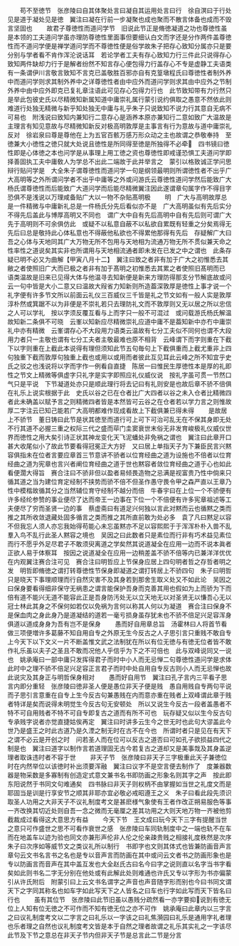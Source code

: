 <!-- { "loadSidebar": true } -->
　　苟不至徳节　张彦陵曰自其体聚处言曰凝自其运用处言曰行　徐自溟曰于行处见是道于凝处见是徳　翼注曰凝在行前一步凝聚也成也聚而不散言体备也成而不毁言坚固也
　　故君子尊徳性而道问学节　旧说此节正是脩徳凝道之功也尊徳性虽是本领的工夫道问学虽亦理防尊徳性里面事但要细认白文而字还是分作两件盖尊徳性而不道问学便是禅学道问学而不尊徳性便是俗学故朱子把存心致知分属亦只是要分别与学者看不肯作浑沦说话耳　若论学者工夫有存心致知力行三件此只说得存心致知两件缺却力行于是解者纷然不知言存心便包得力行盖存心不专是虚静工夫语类有一条谓伊川言敬言致知不言克已盖敬胜百邪亦自有克篁墩程氏曰尊徳性者制外养中而道问学则求其制外养中之详尊徳性者由中应外而道问学则求其由中应外之节制外养中由中应外即克已复礼章注语此可见存心包得力行也　此节致知带有力行然只是举此包彼史氏以尽精微知新属知道中庸崇礼属行蒙引说约俱取之愚意不然依此则难道行处独无精微与新乎知处独无中庸与礼乎朱子只说致知不说力行其意自无病不可易也　附浅说曰致知内兼知行二意存心是涵养本原亦兼知行二意如致广大温故是主理言有知见意故与尽精微知新反对极高明敦厚是主事言有行为意故与道中庸崇礼反对　徐岩泉曰尊是尊他在上为五官百骸万感万形众动之主也故谓之恭敬奉持　至徳兼大小徳性之徳只就大处说且徳性是所同得至徳是所独得不必牵　四书镜曰徳性即是心体徳之本也问学是从事理上用工徳之资也尊徳性即戒谨恐惧工夫道问学即择善固执工夫中庸敎人为学总不出此二端故于此并举言之　蒙引以格致诚正学问思辩行贴问学是　大全朱子谓尊徳性而道问学一句是纲领最明则所谓徳性者不出乎广大高明等之外所谓问学者不出乎中庸等之外或问游氏云尊徳性道问学然后能致广大杨氏谓尊徳性而后能致广大道问学而后能尽精微翼注因此遂谓章句属字作不得目字恐俱不是浅说以万理咸备贴广大以一物不杂贴髙明极
　　明　广大与高明故厚总是一件精微与中庸新礼总是一件杨氏分先后看似亦不是　广大高明虽似有先后实分不得先后盖此与博厚高明又不同也　谓广大中自有先后高明中自有先后则可谓广大先于高明则不可余俱仿此　或疑不以私意自蔽不以私欲自累既有轻重之分矣焉得无先后曰总是敬持此心体私意也不得蔽他私欲也不得累他那得有先后　存疑解广大曰吾之心体与天地同其广大万物无所不包用与天地相为流通万物无所不贯似兼天命之性率性之道说矣其实非也所谓用与天地相流通者即未发在已发之中之谓也　此条存疑已明不必又为曲解【甲寅八月十二】　翼注曰致之者非有加于广大之初惟悉去其敝之者使照旧广大而已极之者非有加于髙明之初惟悉去其累之者使照旧髙明而已　语类温故是旧来已见得大体与他温寻去知新便是新来方理防得那支分节解底故或问云一句中皆是大小二意又曰温故大叚省力知新则所造葢深敦厚是徳性上事才说一个礼字便有许多节文所以前面云礼仪三百威仪三千皆是礼之节文如有一般人实是敦厚淳朴然或箕踞不以为非便是不崇礼若只去理防礼文而不敦厚则又无以居之所以忠信之人可以学礼　按以字须反覆互看与上而字只一般不可混过　或问载游氏杨氏解温故知新二条俱不可晓　云峯以知新应尽精微崇礼应道中庸不是葢知新中亦冇中庸崇礼中亦有精微　云峯谓存心不大段用力语类云温故有七分工夫似不同何也谓不大段用力者只一主敬也谓有七分工夫者主敬最难也原不相背　云峰谓下而字则重在下截下以字则重在上截此本说得有理但须知此节五句毎句上下截俱重而上截尤重非上四句独重下截而敦厚句独重上截也或用以或用而者彼此互见耳此云峰之所不知宜乎史氏之驳之也浅说将以字而字作一例看自直捷　陈居一曰惟民生厚徳性本是厚的礼即性之节文上精微等俱虚字只礼字是实字即照应礼仪威仪说　按礼字虽可贯一节然口气只是平说　下节凝道处亦只是顺此理行将去记曰有礼则安是也故后章不骄不倍俱在礼乐上说实根据于此　史氏以谷之已在仓者比广大四者以谷之未入仓者比精微四者此未确盖以赋予言之则精微四者皆是本然皆可云谷之在仓者若以学力言之则惟故厚二字注云已知己能若广大高明都难作现成看故上下截俱兼已得未得
　　是故居上不骄节　董日铸曰此节是状其徳至而道行可上可下可治可乱无在不保其身即无处不行其道不必握三重之权际三代之盛而荜门圭窦衰世末俗无非发育峻极礼仪威仪世界而徳性之用大矣引诗正状其神龙变化天飞泥蟠处非免祸之谓也　翼注曰此章开口甚大收尾似小了故此节要看得冠冕正大方好　又曰居上单指天子为下兼臣民言兴黙容俱指未在位者言要应章首三节意讲不骄者以位育经曲之道为设施也不倍者以位育经曲之道为宪章也言兴者阐位育经曲之道于世也黙容者敛位育经曲之道于心也如此看便濶大得旨　赛合注曰不骄非但以盈者易倾畏造物之忌满是视富贵乃性中倘来只循其道之当为建位育定经制不挟势而骄不倍不但圣作愚守畏令甲之森严直以王章乃性中模楷故循其分之当然辅位育守经制不越分而倍　牛春宇曰在上位一个不骄便有许多经纶参赞的事业便尽了达而帝王一边事在下位一个不倍便有许多宪章祖述等工夫便尽了穷而圣贤一边的事　蔡虚斋曰有道足兴何独以言此对黙而云也循黙之类而推之其所收敛退藏处固多循言之类而推之其所直前敢为处必多　袁了凡曰黙足以容不但我忘人须人亦忘我始得苟能心未忘虽黙亦不足以容熙熙于于浑浑朴朴入兽不乱羣入鸟不乱行此圣人黙容之境也　吴因之曰此数者只是素位而行非有巧术益见素位而行不愿乎外足尽君子不敢须臾离道之学矣然其说道凝全在应用一边而不说本眞者正欲人易于体察耳　按因之说道凝全在应用一边稍差盖不骄不倍等内已兼洋洋优优在内观翼注赛合注可见　赛合注曰明哲应上节保身应居上四句明者哲之存哲者明之发　明哲即脩徳之谓打转尊徳性节保身即凝道之谓打转居上不骄四句　朱子曰明哲只是晓天下事理顺理而行自然灾害不及其身若到那舍生取义处又不如此论　吴因之曰保身要看得细非保守无祸患之谓言能保护吾身而克善其用也假如为上而骄为下而倍有道不能兴无道不能容此正是吾身防汚处无以立天地无以对圣贤无以慊吾心无以冠士林此其身之不保何如若仅以免祸为言何以称其人何以为凝道　赛合注曰保身不是保血肉之身此身乃是道凝结的道若一毫亏损身虽存犹未也不骄不倍足兴足容浑身俱道以道成身身为吾有岂不是保身
　　愚而好自用章总旨　汤霍林曰人将首节看做三项便増许多葛藤不知自用自专之外原无生今反古之人子思引言只重贱不敢自专上今天下以下文义一片不断盖惟文武之法制犹在所以有位无徳与有徳无位者皆不敢作礼乐虽以夫子之圣且不敢而况他人乎信乎为下之不可倍也　此与双峰说同又一说也　姚承庵曰一部中庸只发挥得君子而时中小人而无忌惮二句尊徳性道问学是求体此时中之理不骄不倍足兴足容正言君子而时中处自用自专反古则小人而无忌惮也故此说灾及其身正与明哲保身相对
　　愚而好自用节　翼注曰孔子言内三平看子思言内即分重轻　张彦陵曰徳非圣人便是愚位非天子便是贱　愚自用贱自专两句平说而子思引言意重在自专上生今反古句兼愚贱在内而意亦重在贱者上双峰谓此章于贱者特详是矣而说得未明觉生今反古句无安顿处　所以又说生今反古一段者盖愚者不特不可自用贱者不特不可自专即复古之道而有所不可也　玩存疑又似以生今反古句专承贱字说者亦觉直捷姑俟再定　翼注曰时讲多云生今之世无时也此句大谬盖此今世乃是盛王之时此古道乃是久湮之制无时在古不在今也　所谓时者只是见在有天下之谓不必云是开创之时　问若圣人而在位可以反古之道否曰可如孔子欲损益四代之制是也　翼注曰道字以制作言若道理固无古今若复古之道却又是美事烖及其身盖逆理者取诛违时者不容于世
　　非天子节　张彦陵曰非天子三字极重此天子兼徳位时在内然举位以该徳时补出须要浑融　翼注曰议字不是空言便去制作了　度兼器数器是物采数是多寡制有创造定式意文兼书名书即防画之形象名则其字之声　按此即东阳说然于书同文句难通矣　四书脉曰非天子则权柄不由掌握如当世之礼度文而是耶固当是训是行享安节之顺其非耶亦宜必敬必戒昭遵王之义　朱子曰看此段先须识取圣人功用之大非天子不议礼制度考文是甚麽様气象使有王者作改正朔易服色等事一齐改换其切近处则自吾一念之微而无毫厘之差其功用之大则天地万物一齐被他剪截裁成过看得这大意思方有益
　　今天下节　王文成曰玩今天下三字有提醒当世之意只可作盛世之思不可看作衰世之感　张彦陵曰车同轨制度中之一端也轨不在车而在地盖车以迹为验也同文亦兼形声伦非人伦之伦亲疎贵贱之相接礼度秩然是次序朱子曰次序如等威节文之类议礼所以制行　书即字也文则其体式也皆兼防画音声言章句云文书名言书之名也是专以音声言而防画在其中或问云文者书之防画形象也是专以防画言而音声在其中盖互发也大全赵氏古曰名今曰字之说则直以名字当书字看矣如此则书名二字无分别在他处或有此解此处则难通也许氏又专以字形为书亦偏蒙引从许氏附后　附蒙引曰上云文书名谓字之声音也声音随字形而别也今曰书同文谓天下之字同其称名也如车字如此写天下之人皆名之曰车也行字如此写而天下皆名曰行也
　　虽有其位节　张彦陵曰此节旧虽以愚贱分疏然看一亦字要抑说到有徳无位上人知有位无徳之不可作而不知有徳无位之亦不可作　姚承庵曰此章内以三字言之曰议礼制度考文以二字言之曰礼乐以一字该之曰礼焦漪园曰礼乐是通用字礼者理也乐者理之自然也议礼制度考文皆是本于自然之理者故谓之礼乐其实礼之一字该尽此节及下节之意总在非天子节内但非天子节是总言此二节是分言
